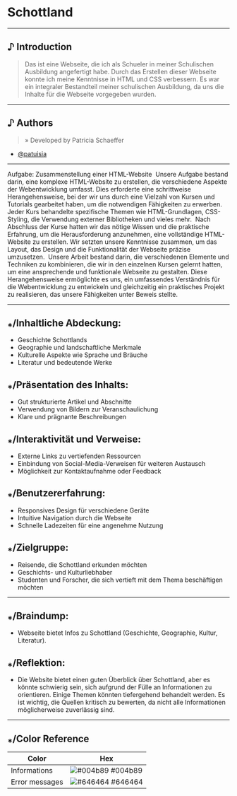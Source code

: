 # Schottland
___

## ♪ Introduction
> Das ist eine Webseite, die ich als Schueler in meiner Schulischen Ausbildung angefertigt habe. Durch das Erstellen dieser Webseite konnte ich meine Kenntnisse in HTML und CSS verbessern. Es war ein integraler Bestandteil meiner schulischen Ausbildung, da uns die Inhalte für die Webseite vorgegeben wurden.

___

## ♪ Authors
> » Developed by Patricia Schaeffer

- [@patuisia](https://www.github.com/patuisia)

___

Aufgabe: Zusammenstellung einer HTML-Website 
Unsere Aufgabe bestand darin, eine komplexe HTML-Website zu erstellen, die verschiedene Aspekte der Webentwicklung umfasst. Dies erforderte eine schrittweise Herangehensweise, bei der wir uns durch eine Vielzahl von Kursen und Tutorials gearbeitet haben, um die notwendigen Fähigkeiten zu erwerben. Jeder Kurs behandelte spezifische Themen wie HTML-Grundlagen, CSS-Styling, die Verwendung externer Bibliotheken und vieles mehr. 
Nach Abschluss der Kurse hatten wir das nötige Wissen und die praktische Erfahrung, um die Herausforderung anzunehmen, eine vollständige HTML-Website zu erstellen. Wir setzten unsere Kenntnisse zusammen, um das Layout, das Design und die Funktionalität der Webseite präzise umzusetzen. 
Unsere Arbeit bestand darin, die verschiedenen Elemente und Techniken zu kombinieren, die wir in den einzelnen Kursen gelernt hatten, um eine ansprechende und funktionale Webseite zu gestalten. Diese Herangehensweise ermöglichte es uns, ein umfassendes Verständnis für die Webentwicklung zu entwickeln und gleichzeitig ein praktisches Projekt zu realisieren, das unsere Fähigkeiten unter Beweis stellte.

___

## ⁎/Inhaltliche Abdeckung:
- Geschichte Schottlands
- Geographie und landschaftliche Merkmale
- Kulturelle Aspekte wie Sprache und Bräuche
- Literatur und bedeutende Werke

## ⁎/Präsentation des Inhalts:
- Gut strukturierte Artikel und Abschnitte
- Verwendung von Bildern zur Veranschaulichung
- Klare und prägnante Beschreibungen

## ⁎/Interaktivität und Verweise:
- Externe Links zu vertiefenden Ressourcen
- Einbindung von Social-Media-Verweisen für weiteren Austausch
- Möglichkeit zur Kontaktaufnahme oder Feedback

## ⁎/Benutzererfahrung:
- Responsives Design für verschiedene Geräte
- Intuitive Navigation durch die Webseite
- Schnelle Ladezeiten für eine angenehme Nutzung

## ⁎/Zielgruppe:
- Reisende, die Schottland erkunden möchten
- Geschichts- und Kulturliebhaber
- Studenten und Forscher, die sich vertieft mit dem Thema beschäftigen möchten

___

## ⁎/Braindump:
- Webseite bietet Infos zu Schottland (Geschichte, Geographie, Kultur, Literatur).

## ⁎/Reflektion: 
- Die Website bietet einen guten Überblick über Schottland, aber es könnte schwierig sein, sich aufgrund der Fülle an Informationen zu orientieren. Einige Themen könnten tiefergehend behandelt werden. Es ist wichtig, die Quellen kritisch zu bewerten, da nicht alle Informationen möglicherweise zuverlässig sind.
___

## ⁎/Color Reference

| Color          | Hex                                                              |
|----------------|------------------------------------------------------------------|
| Informations   | ![#004b89](https://via.placeholder.com/10/44835e?text=+) #004b89 |
| Error messages | ![#646464](https://via.placeholder.com/10/834455?text=+) #646464 |
